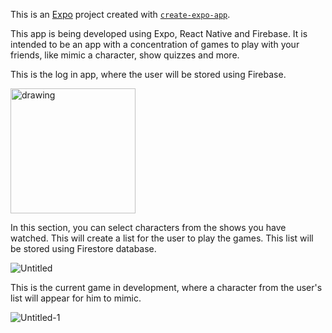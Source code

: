 This is an [Expo](https://expo.dev) project created with [`create-expo-app`](https://www.npmjs.com/package/create-expo-app).

This app is being developed using Expo, React Native and Firebase. It is intended to be an app with a concentration of games to play with your friends, like mimic a character, show quizzes and more.

This is the log in app, where the user will be stored using Firebase.

<img src="https://github.com/user-attachments/assets/f4df7deb-19e1-41b6-b6a2-672ef8d2b5c0" alt="drawing" width="200"/>

In this section, you can select characters from the shows you have watched. This will create a list for the user to play the games. This list will be stored using Firestore database.

![Untitled](https://github.com/user-attachments/assets/4ac16204-5190-4d9d-a936-168b54d73609)

This is the current game in development, where a character from the user's list will appear for him to mimic. 

![Untitled-1](https://github.com/user-attachments/assets/60687486-774f-48b3-a76f-8bd067d1366f)
